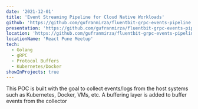 ```yaml
---
date: '2021-12-01'
title: 'Event Streaming Pipeline for Cloud Native Workloads'
github: 'https://github.com/gufranmirza/fluentbit-grpc-events-pipeline'
presentation: 'https://github.com/gufranmirza/fluentbit-grpc-events-pipeline'
location: 'https://github.com/gufranmirza/fluentbit-grpc-events-pipeline'
locationName: 'React Pune Meetup'
tech:
  - Golang
  - gRPC
  - Protocol Buffers
  - Kubernetes/Docker
showInProjects: true
---
```


This POC is built with the goal to collect events/logs from the host systems such as Kubernetes, Docker, VMs, etc. A buffering layer is added to buffer events from the collector
